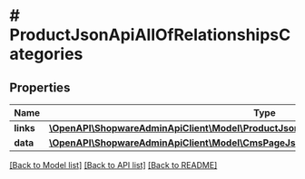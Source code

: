 # # ProductJsonApiAllOfRelationshipsCategories

## Properties

Name | Type | Description | Notes
------------ | ------------- | ------------- | -------------
**links** | [**\OpenAPI\ShopwareAdminApiClient\Model\ProductJsonApiAllOfRelationshipsCategoriesLinks**](ProductJsonApiAllOfRelationshipsCategoriesLinks.md) |  | [optional]
**data** | [**\OpenAPI\ShopwareAdminApiClient\Model\CmsPageJsonApiAllOfRelationshipsCategoriesData[]**](CmsPageJsonApiAllOfRelationshipsCategoriesData.md) |  | [optional]

[[Back to Model list]](../../README.md#models) [[Back to API list]](../../README.md#endpoints) [[Back to README]](../../README.md)
